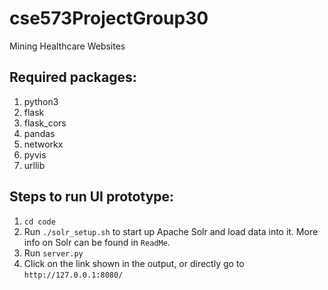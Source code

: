 # cse573ProjectGroup30
Mining Healthcare Websites


## Required packages:
1. python3
2. flask
3. flask_cors
4. pandas
5. networkx
6. pyvis
7. urllib


## Steps to run UI prototype:
1. `cd code` 
2. Run `./solr_setup.sh` to start up Apache Solr and load data into it. More info on Solr can be found in `ReadMe`.
3. Run `server.py`
4. Click on the link shown in the output, or directly go to `http://127.0.0.1:8080/`

